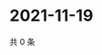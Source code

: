 # 2021-11-19

共 0 条

<!-- BEGIN WEIBO -->
<!-- 最后更新时间 Fri Nov 19 2021 16:10:28 GMT+0800 (China Standard Time) -->

<!-- END WEIBO -->
